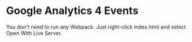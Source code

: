 # Google Analytics 4 Events

You don't need to run any Webpack. Just right-click index.html and select Open With Live Server.
